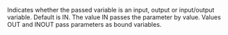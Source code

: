 Indicates whether the passed variable is an input, output or input/output variable. Default is IN.
	The value IN passes the parameter by value. Values OUT and INOUT pass parameters as bound variables.
